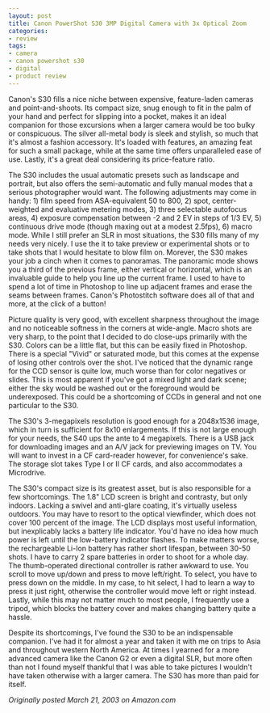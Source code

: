 ```yaml
---
layout: post
title: Canon PowerShot S30 3MP Digital Camera with 3x Optical Zoom
categories:
- review
tags:
- camera
- canon powershot s30
- digital
- product review
---
```

Canon's S30 fills a nice niche between expensive, feature-laden cameras and point-and-shoots. Its compact size, snug enough to fit in the palm of your hand and perfect for slipping into a pocket, makes it an ideal companion for those excursions when a larger camera would be too bulky or conspicuous. The silver all-metal body is sleek and stylish, so much that it's almost a fashion accessory. It's loaded with features, an amazing feat for such a small package, while at the same time offers unparalleled ease of use. Lastly, it's a great deal considering its price-feature ratio.

The S30 includes the usual automatic presets such as landscape and portrait, but also offers the semi-automatic and fully manual modes that a serious photographer would want. The following adjustments may come in handy: 1) film speed from ASA-equivalent 50 to 800, 2) spot, center-weighted and evaluative metering modes, 3) three selectable autofocus areas, 4) exposure compensation between -2 and 2 EV in steps of 1/3 EV, 5) continuous drive mode (though maxing out at a modest 2.5fps), 6) macro mode. While I still prefer an SLR in most situations, the S30 fills many of my needs very nicely. I use the it to take preview or experimental shots or to take shots that I would hesitate to blow film on. Morever, the S30 makes your job a cinch when it comes to panoramas. The panoramic mode shows you a third of the previous frame, either vertical or horizontal, which is an invaluable guide to help you line up the current frame. I used to have to spend a lot of time in Photoshop to line up adjacent frames and erase the seams between frames. Canon's Photostitch software does all of that and more, at the click of a button!

Picture quality is very good, with excellent sharpness throughout the image and no noticeable softness in the corners at wide-angle. Macro shots are very sharp, to the point that I decided to do close-ups primarily with the S30. Colors can be a little flat, but this can be easily fixed in Photoshop. There is a special "Vivid" or saturated mode, but this comes at the expense of losing other controls over the shot. I've noticed that the dynamic range for the CCD sensor is quite low, much worse than for color negatives or slides. This is most apparent if you've got a mixed light and dark scene; either the sky would be washed out or the foreground would be underexposed. This could be a shortcoming of CCDs in general and not one particular to the S30.

The S30's 3-megapixels resolution is good enough for a 2048x1536 image, which in turn is sufficient for 8x10 enlargements. If this is not large enough for your needs, the S40 ups the ante to 4 megapixels. There is a USB jack for downloading images and an A/V jack for previewing images on TV. You will want to invest in a CF card-reader however, for convenience's sake. The storage slot takes Type I or II CF cards, and also accommodates a Microdrive.

The S30's compact size is its greatest asset, but is also responsible for a few shortcomings. The 1.8" LCD screen is bright and contrasty, but only indoors. Lacking a swivel and anti-glare coating, it's virtually useless outdoors. You may have to resort to the optical viewfinder, which does not cover 100 percent of the image. The LCD displays most useful information, but inexplicably lacks a battery life indicator. You'd have no idea how much power is left until the low-battery indicator flashes. To make matters worse, the rechargeable Li-Ion battery has rather short lifespan, between 30-50 shots. I have to carry 2 spare batteries in order to shoot for a whole day. The thumb-operated directional controller is rather awkward to use. You scroll to move up/down and press to move left/right. To select, you have to press down on the middle. In my case, to hit select, I had to learn a way to press it just right, otherwise the controller would move left or right instead. Lastly, while this may not matter much to most people, I frequently use a tripod, which blocks the battery cover and makes changing battery quite a hassle.

Despite its shortcomings, I've found the S30 to be an indispensable companion. I've had it for almost a year and taken it with me on trips to Asia and throughout western North America. At times I yearned for a more advanced camera like the Canon G2 or even a digital SLR, but more often than not I found myself thankful that I was able to take pictures I wouldn't have taken otherwise with a larger camera. The S30 has more than paid for itself.

*Originally posted March 21, 2003 on Amazon.com*

